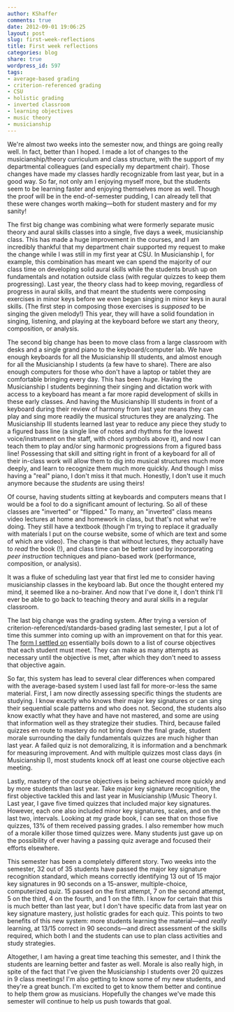 ```yaml
---
author: KShaffer
comments: true
date: 2012-09-01 19:06:25
layout: post
slug: first-week-reflections
title: First week reflections
categories: blog
share: true
wordpress_id: 597
tags:
- average-based grading
- criterion-referenced grading
- CSU
- holistic grading
- inverted classroom
- learning objectives
- music theory
- musicianship
---
```


We're almost two weeks into the semester now, and things are going really well. In fact, better than I hoped. I made a lot of changes to the musicianship/theory curriculum and class structure, with the support of my departmental colleagues (and especially my department chair). Those changes have made my classes hardly recognizable from last year, but in a good way. So far, not only am I enjoying myself more, but the students seem to be learning faster and enjoying themselves more as well. Though the proof will be in the end-of-semester pudding, I can already tell that these were changes worth making—both for student mastery and for my sanity!

The first big change was combining what were formerly separate music theory and aural skills classes into a single, five days a week, musicianship class. This has made a huge improvement in the courses, and I am incredibly thankful that my department chair supported my request to make the change while I was still in my first year at CSU. In Musicianship I, for example, this combination has meant we can spend the majority of our class time on developing solid aural skills while the students brush up on fundamentals and notation outside class (with regular quizzes to keep them progressing). Last year, the theory class had to keep moving, regardless of progress in aural skills, and that meant the students were composing exercises in minor keys before we even began singing in minor keys in aural skills. (The first step in composing those exercises is _supposed_ to be singing the given melody!) This year, they will have a solid foundation in singing, listening, and playing at the keyboard before we start any theory, composition, or analysis.

The second big change has been to move class from a large classroom with desks and a single grand piano to the keyboard/computer lab. We have enough keyboards for all the Musicianship III students, and almost enough for all the Musicianship I students (a few have to share). There are also enough computers for those who don't have a laptop or tablet they are comfortable bringing every day. This has been _huge_. Having the Musicianship I students beginning their singing and dictation work with access to a keyboard has meant a far more rapid development of skills in these early classes. And having the Musicianship III students in front of a keyboard during their review of harmony from last year means they can play and sing more readily the musical structures they are analyzing. The Musicianship III students learned last year to reduce any piece they study to a figured bass line (a single line of notes and rhythms for the lowest voice/instrument on the staff, with chord symbols above it), and now I can teach them to play and/or sing harmonic progressions from a figured bass line! Possessing that skill and sitting right in front of a keyboard for all of their in-class work will allow them to dig into musical structures much more deeply, and learn to recognize them much more quickly. And though I miss having a "real" piano, I don't miss it that much. Honestly, I don't use it much anymore because the _students_ are using theirs!

Of course, having students sitting at keyboards and computers means that I would be a fool to do a significant amount of lecturing. So all of these classes are "inverted" or "flipped." To many, an "inverted" class means video lectures at home and homework in class, but that's not what we're doing. They still have a textbook (though I'm trying to replace it gradually with materials I put on the course website, some of which are text and some of which are video). The change is that without lectures, they actually have to _read_ the book (!), and class time can be better used by incorporating _peer instruction_ techniques and piano-based work (performance, composition, or analysis).

It was a fluke of scheduling last year that first led me to consider having musicianship classes in the keyboard lab. But once the thought entered my mind, it seemed like a no-brainer. And now that I've done it, I don't think I'll ever be able to go back to teaching theory and aural skills in a regular classroom.

The last big change was the grading system. After trying a version of criterion-referenced/standards-based grading last semester, I put a lot of time this summer into coming up with an improvement on that for this year. The [form I settled on](/2012/08/introduction-to-criterion-referenced-grading/) essentially boils down to a list of course objectives that each student must meet. They can make as many attempts as necessary until the objective is met, after which they don't need to assess that objective again.

So far, this system has lead to several clear differences when compared with the average-based system I used last fall for more-or-less the same material. First, I am now directly assessing specific things the students are studying. I know exactly who knows their major key signatures or can sing their sequential scale patterns and who does not. Second, the students also know exactly what they have and have not mastered, and some are using that information well as they strategize their studies. Third, because failed quizzes en route to mastery do not bring down the final grade, student morale surrounding the daily fundamentals quizzes are much higher than last year. A failed quiz is not demoralizing, it is information and a benchmark for measuring improvement. And with multiple quizzes most class days (in Musicianship I), most students knock off at least one course objective each meeting.

Lastly, mastery of the course objectives is being achieved more quickly and by more students than last year. Take major key signature recognition, the first objective tackled this and last year in Musicianship I/Music Theory I. Last year, I gave five timed quizzes that included major key signatures. However, each one also included minor key signatures, scales, and on the last two, intervals. Looking at my grade book, I can see that on those five quizzes, 13% of them received passing grades. I also remember how much of a morale killer those timed quizzes were. Many students just gave up on the possibility of ever having a passing quiz average and focused their efforts elsewhere. 

This semester has been a completely different story. Two weeks into the semester, 32 out of 35 students have passed the major key signature recognition standard, which means correctly identifying 13 out of 15 major key signatures in 90 seconds on a 15-answer, multiple-choice, computerized quiz. 15 passed on the first attempt, 7 on the second attempt, 5 on the third, 4 on the fourth, and 1 on the fifth. I know for certain that this is much better than last year, but I don't have specific data from last year on key signature mastery, just holistic grades for each quiz. This points to two benefits of this new system: more students learning the material—and _really_ learning, at 13/15 correct in 90 seconds—and direct assessment of the skills required, which both I and the students can use to plan class activities and study strategies.

Altogether, I am having a great time teaching this semester, and I think the students are learning better and faster as well. Morale is also really high, in spite of the fact that I've given the Musicianship I students over 20 quizzes in 9 class meetings! I'm also getting to know some of my new students, and they're a great bunch. I'm excited to get to know them better and continue to help them grow as musicians. Hopefully the changes we've made this semester will continue to help us push towards that goal.

